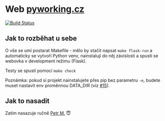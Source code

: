 Web [pyworking.cz](https://pyworking.cz/)
=========================================

[![Build Status](https://travis-ci.org/pyvec/pyworking.cz.svg?branch=master)](https://travis-ci.org/pyvec/pyworking.cz)


Jak to rozběhat u sebe
----------------------

O vše se umí postarat Makefile - mělo by stačit napsat `make flask-run` a automaticky se vytvoří Python venv, nainstalují do něj závislosti a spustí se webovka v development režimu (Flask).

Testy se spustí pomocí `make check`

Poznámka: pokud si projekt nainstalujete přes pip bez parametru `-e`, budete muset nastavit env proměnnou DATA_DIR (viz [#15](https://github.com/pyvec/pyworking.cz/issues/15)).


Jak to nasadit
--------------

Zatím nasazuje ručně [Petr M.](https://github.com/messa) :innocent:
